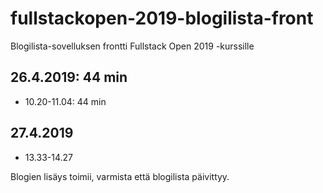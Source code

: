 # fullstackopen-2019-blogilista-front
Blogilista-sovelluksen frontti Fullstack Open 2019 -kurssille

## 26.4.2019: 44 min
- 10.20-11.04: 44 min

## 27.4.2019
- 13.33-14.27

Blogien lisäys toimii, varmista että blogilista päivittyy.
